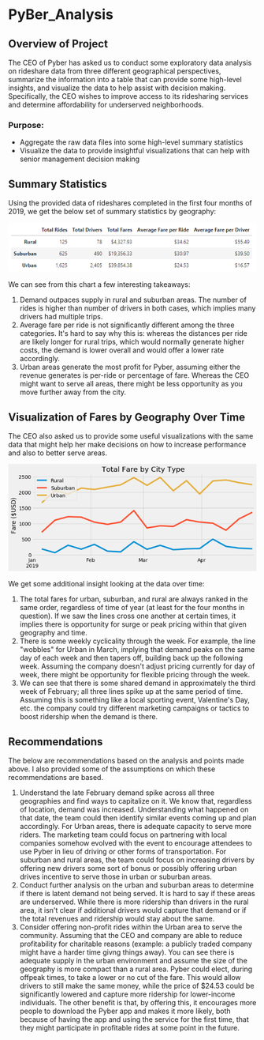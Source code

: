 # PyBer_Analysis

## Overview of Project
The CEO of Pyber has asked us to conduct some exploratory data analysis on rideshare data from three different geographical perspectives, summarize the information into a table that can provide some high-level insights, and visualize the data to help assist with decision making.  Specifically, the CEO wishes to improve access to its ridesharing services and determine affordability for underserved neighborhoods.


### Purpose:
- Aggregate the raw data files into some high-level summary statistics
- Visualize the data to provide insightful visualizations that can help with senior management decision making


## Summary Statistics

Using the provided data of rideshares completed in the first four months of 2019, we get the below set of summary statistics by geography:

![Image 1: Summary DataFrane](/analysis/summary_df.png)

We can see from this chart a few interesting takeaways:
1. Demand outpaces supply in rural and suburban areas.  The number of rides is higher than number of drivers in both cases, which implies many drivers had multiple trips.
2. Average fare per ride is not significantly different among the three categories.  It's hard to say why this is: whereas the distances per ride are likely longer for rural trips, which would normally generate higher costs, the demand is lower overall and would offer a lower rate accordingly.  
3. Urban areas generate the most profit for Pyber, assuming either the revenue generates is per-ride or percentage of fare.  Whereas the CEO might want to serve all areas, there might be less opportunity as you move further away from the city.


## Visualization of Fares by Geography Over Time

The CEO also asked us to provide some useful visualizations with the same data that might help her make decisions on how to increase performance and also to better serve areas.

![Image 2: Total Fare By City Type](/analysis/PyBer_fare_summary.png)

We get some additional insight looking at the data over time:
1. The total fares for urban, suburban, and rural are always ranked in the same order, regardless of time of year (at least for the four months in question).  If we saw the lines cross one another at certain times, it implies there is opportunity for surge or peak pricing within that given geography and time.
2. There is some weekly cyclicality through the week.  For example, the line "wobbles" for Urban in March, implying that demand peaks on the same day of each week and then tapers off, building back up the following week.  Assuming the company doesn't adjust pricing currently for day of week, there might be opportunity for flexible pricing through the week.
3. We can see that there is some shared demand in approximately the third week of February; all three lines spike up at the same period of time.  Assuming this is something like a local sporting event, Valentine's Day, etc. the company could try different marketing campaigns or tactics to boost ridership when the demand is there.


## Recommendations

The below are recommendations based on the analysis and points made above.  I also provided some of the assumptions on which these recommendations are based.
1. Understand the late February demand spike across all three geographies and find ways to capitalize on it.  We know that, regardless of location, demand was increased.  Understanding what happened on that date, the team could then identify similar events coming up and plan accordingly.  For Urban areas, there is adequate capacity to serve more riders.  The marketing team could focus on partnering with local companies somehow evolved with the event to encourage attendees to use Pyber in lieu of driving or other forms of transportation.  For suburban and rural areas, the team could focus on increasing drivers by offering new drivers some sort of bonus or possibly offering urban drives incentive to serve those in urban or suburban areas.
2. Conduct further analysis on the urban and suburban areas to determine if there is latent demand not being served.  It is hard to say if these areas are underserved.  While there is more ridership than drivers in the rural area, it isn't clear if additional drivers would capture that demand or if the total revenues and ridership would stay about the same.
3. Consider offering non-profit rides within the Urban area to serve the community.  Assuming that the CEO and company are able to reduce profitability for charitable reasons (example: a publicly traded company might have a harder time givng things away).  You can see there is adequate supply in the urban environment and assume the size of the geography is more compact than a rural area.  Pyber could elect, during offpeak times, to take a lower or no cut of the fare.  This would allow drivers to still make the same money, while the price of $24.53 could be significantly lowered and capture more ridership for lower-income individuals.  The other benefit is that, by offering this, it encourages more people to download the Pyber app and makes it more likely, both because of having the app and using the service for the first time, that they might participate in profitable rides at some point in the future.
